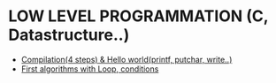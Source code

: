 # LOW LEVEL PROGRAMMATION (C, Datastructure..)
* [Compilation(4 steps) & Hello world(printf, putchar, write..)](https://github.com/ThibautBernard/holbertonschool-low_level_programming/tree/master/0x00-hello_world)
* [First algorithms with Loop, conditions](https://github.com/ThibautBernard/holbertonschool-low_level_programming/tree/master/0x01-variables_if_else_while)
